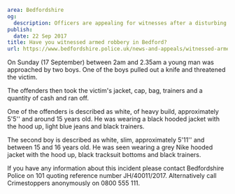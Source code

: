 ```yaml
area: Bedfordshire
og:
  description: Officers are appealing for witnesses after a disturbing knifepoint robbery in Queens Drive, Bedford.
publish:
  date: 22 Sep 2017
title: Have you witnessed armed robbery in Bedford?
url: https://www.bedfordshire.police.uk/news-and-appeals/witnessed-armed-robbery-bedford
```

On Sunday (17 September) between 2am and 2.35am a young man was approached by two boys. One of the boys pulled out a knife and threatened the victim.

The offenders then took the victim's jacket, cap, bag, trainers and a quantity of cash and ran off.

One of the offenders is described as white, of heavy build, approximately 5'5'' and around 15 years old. He was wearing a black hooded jacket with the hood up, light blue jeans and black trainers.

The second boy is described as white, slim, approximately 5'11'' and between 15 and 16 years old. He was seen wearing a grey Nike hooded jacket with the hood up, black tracksuit bottoms and black trainers.

If you have any information about this incident please contact Bedfordshire Police on 101 quoting reference number JH/40011/2017. Alternatively call Crimestoppers anonymously on 0800 555 111.

